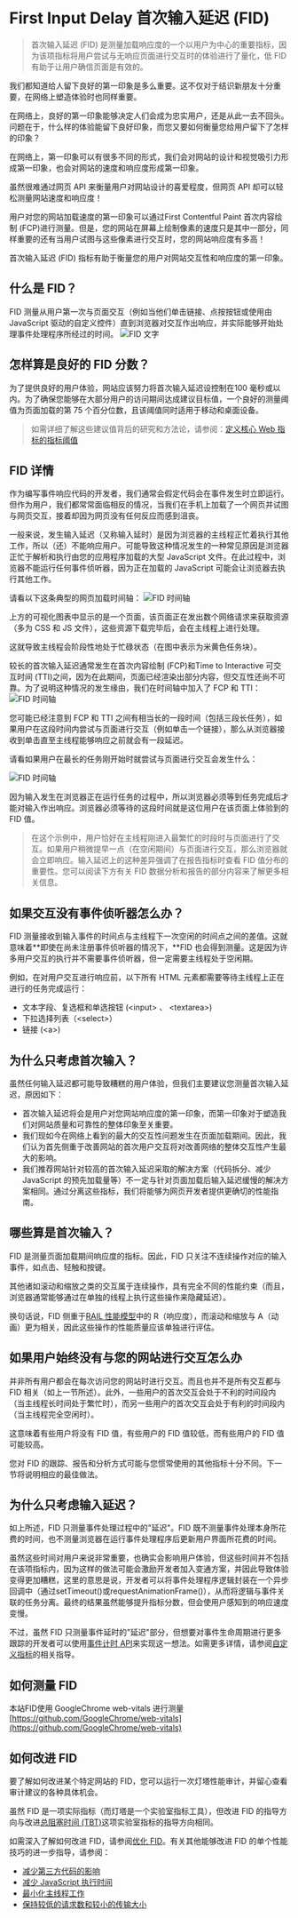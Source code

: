 # First Input Delay 首次输入延迟 (FID)
> 首次输入延迟 (FID) 是测量加载响应度的一个以用户为中心的重要指标，因为该项指标将用户尝试与无响应页面进行交互时的体验进行了量化，低 FID 有助于让用户确信页面是有效的。

我们都知道给人留下良好的第一印象是多么重要。这不仅对于结识新朋友十分重要，在网络上塑造体验时也同样重要。

在网络上，良好的第一印象能够决定人们会成为忠实用户，还是从此一去不回头。问题在于，什么样的体验能留下良好印象，而您又要如何衡量您给用户留下了怎样的印象？

在网络上，第一印象可以有很多不同的形式，我们会对网站的设计和视觉吸引力形成第一印象，也会对网站的速度和响应度形成第一印象。

虽然很难通过网页 API 来衡量用户对网站设计的喜爱程度，但网页 API 却可以轻松测量网站速度和响应度！

用户对您的网站加载速度的第一印象可以通过First Contentful Paint 首次内容绘制 (FCP)进行测量。但是，您的网站在屏幕上绘制像素的速度只是其中一部分，同样重要的还有当用户试图与这些像素进行交互时，您的网站响应度有多高！

首次输入延迟 (FID) 指标有助于衡量您的用户对网站交互性和响应度的第一印象。

## 什么是 FID？
FID 测量从用户第一次与页面交互（例如当他们单击链接、点按按钮或使用由 JavaScript 驱动的自定义控件）直到浏览器对交互作出响应，并实际能够开始处理事件处理程序所经过的时间。
![FID 文字](https://web-dev.imgix.net/image/tcFciHGuF3MxnTr1y5ue01OGLBn2/Se4TiXIdp8jtLJVScWed.svg)

## 怎样算是良好的 FID 分数？
为了提供良好的用户体验，网站应该努力将首次输入延迟设控制在100 毫秒或以内。为了确保您能够在大部分用户的访问期间达成建议目标值，一个良好的测量阈值为页面加载的第 75 个百分位数，且该阈值同时适用于移动和桌面设备。

> 如需详细了解这些建议值背后的研究和方法论，请参阅：[定义核心 Web 指标的指标阈值](https://web.dev/defining-core-web-vitals-thresholds/)

## FID 详情
作为编写事件响应代码的开发者，我们通常会假定代码会在事件发生时立即运行。但作为用户，我们都常常面临相反的情况，当我们在手机上加载了一个网页并试图与网页交互，接着却因为网页没有任何反应而感到沮丧。

一般来说，发生输入延迟（又称输入延时）是因为浏览器的主线程正忙着执行其他工作，所以（还）不能响应用户。可能导致这种情况发生的一种常见原因是浏览器正忙于解析和执行由您的应用程序加载的大型 JavaScript 文件。在此过程中，浏览器不能运行任何事件侦听器，因为正在加载的 JavaScript 可能会让浏览器去执行其他工作。

请看以下这条典型的网页加载时间轴：
![FID 时间轴](https://web-dev.imgix.net/image/admin/9tm3f6pwlHMqNKuFvaP0.svg)

上方的可视化图表中显示的是一个页面，该页面正在发出数个网络请求来获取资源（多为 CSS 和 JS 文件），这些资源下载完毕后，会在主线程上进行处理。

这就导致主线程会阶段性地处于忙碌状态（在图中表示为米黄色任务块）。

较长的首次输入延迟通常发生在首次内容绘制 (FCP)和Time to Interactive 可交互时间 (TTI)之间，因为在此期间，页面已经渲染出部分内容，但交互性还尚不可靠。为了说明这种情况的发生缘由，我们在时间轴中加入了 FCP 和 TTI：
![FID 时间轴](https://web-dev.imgix.net/image/admin/24Y3T5sWNuZD9fKhkuER.svg)

您可能已经注意到 FCP 和 TTI 之间有相当长的一段时间（包括三段长任务），如果用户在这段时间内尝试与页面进行交互（例如单击一个链接），那么从浏览器接收到单击直至主线程能够响应之前就会有一段延迟。

请看如果用户在最长的任务刚开始时就尝试与页面进行交互会发生什么：

![FID 时间轴](https://web-dev.imgix.net/image/admin/krOoeuQ4TWCbt9t6v5Wf.svg)

因为输入发生在浏览器正在运行任务的过程中，所以浏览器必须等到任务完成后才能对输入作出响应。浏览器必须等待的这段时间就是这位用户在该页面上体验到的 FID 值。

> 在这个示例中，用户恰好在主线程刚进入最繁忙的时段时与页面进行了交互。如果用户稍微提早一点（在空闲期间）与页面进行交互，那么浏览器就会立即响应。输入延迟上的这种差异强调了在报告指标时查看 FID 值分布的重要性。您可以阅读下方有关 FID 数据分析和报告的部分内容来了解更多相关信息。

## 如果交互没有事件侦听器怎么办？
FID 测量接收到输入事件的时间点与主线程下一次空闲的时间点之间的差值。这就意味着**即使在尚未注册事件侦听器的情况下，**FID 也会得到测量。这是因为许多用户交互的执行并不需要事件侦听器，但一定需要主线程处于空闲期。

例如，在对用户交互进行响应前，以下所有 HTML 元素都需要等待主线程上正在进行的任务完成运行：
* 文本字段、复选框和单选按钮 (\<input> 、 \<textarea>)
* 下拉选择列表（\<select>）
* 链接 (\<a>)

## 为什么只考虑首次输入？
虽然任何输入延迟都可能导致糟糕的用户体验，但我们主要建议您测量首次输入延迟，原因如下：
* 首次输入延迟将会是用户对您网站响应度的第一印象，而第一印象对于塑造我们对网站质量和可靠性的整体印象至关重要。
* 我们现如今在网络上看到的最大的交互性问题发生在页面加载期间。因此，我们认为首先侧重于改善网站的首次用户交互将对改善网络的整体交互性产生最大的影响。
* 我们推荐网站针对较高的首次输入延迟采取的解决方案（代码拆分、减少 JavaScript 的预先加载量等）不一定与针对页面加载后输入延迟缓慢的解决方案相同。通过分离这些指标，我们将能够为网页开发者提供更确切的性能指南。
  
## 哪些算是首次输入？
FID 是测量页面加载期间响应度的指标。因此，FID 只关注不连续操作对应的输入事件，如点击、轻触和按键。

其他诸如滚动和缩放之类的交互属于连续操作，具有完全不同的性能约束（而且，浏览器通常能够通过在单独的线程上执行这些操作来隐藏延迟）。

换句话说，FID 侧重于[RAIL 性能模型](https://web.dev/rail/)中的 R（响应度），而滚动和缩放与 A（动画）更为相关，因此这些操作的性能质量应该单独进行评估。

## 如果用户始终没有与您的网站进行交互怎么办
并非所有用户都会在每次访问您的网站时进行交互。而且也并不是所有交互都与 FID 相关（如上一节所述）。此外，一些用户的首次交互会处于不利的时间段内（当主线程长时间处于繁忙时），而另一些用户的首次交互会处于有利的时间段内（当主线程完全空闲时）。

这意味着有些用户将没有 FID 值，有些用户的 FID 值较低，而有些用户的 FID 值可能较高。

您对 FID 的跟踪、报告和分析方式可能与您惯常使用的其他指标十分不同。下一节将说明相应的最佳做法。

## 为什么只考虑输入延迟？
如上所述，FID 只测量事件处理过程中的"延迟"。FID 既不测量事件处理本身所花费的时间，也不测量浏览器在运行事件处理程序后更新用户界面所花费的时间。

虽然这些时间对用户来说非常重要，也确实会影响用户体验，但这些时间并不包括在该项指标内，因为这样的做法可能会激励开发者加入变通方案，并因此导致体验变得更加糟糕，这里的意思是说，开发者可以将事件处理程序逻辑封装在一个异步回调中（通过setTimeout()或requestAnimationFrame()），从而将逻辑与事件关联的任务分离。最终的结果虽然能够提升指标分数，但会使用户感知到的响应速度变慢。

不过，虽然 FID 只测量事件延时的"延迟"部分，但想要对事件生命周期进行更多跟踪的开发者可以使用[事件计时 API](https://w3c.github.io/event-timing/)来实现这一想法。如需更多详情，请参阅[自定义指标](https://web.dev/custom-metrics/#event-timing-api)的相关指导。

## 如何测量 FID

本站FID使用 GoogleChrome web-vitals 进行测量 [https://github.com/GoogleChrome/web-vitals](https://github.com/GoogleChrome/web-vitals)

## 如何改进 FID
要了解如何改进某个特定网站的 FID，您可以运行一次灯塔性能审计，并留心查看审计建议的各种具体机会。

虽然 FID 是一项实际指标（而灯塔是一个实验室指标工具），但改进 FID 的指导方向与改进[总阻塞时间 (TBT)](https://web.dev/tbt/)这项实验室指标的指导方向相同。

如需深入了解如何改进 FID，请参阅[优化 FID](https://web.dev/optimize-fid/)。有关其他能够改进 FID 的单个性能技巧的进一步指导，请参阅：
* [减少第三方代码的影响](https://developer.chrome.com/docs/lighthouse/performance/third-party-summary/)
* [减少 JavaScript 执行时间](https://developer.chrome.com/docs/lighthouse/performance/bootup-time/)
* [最小化主线程工作](https://developer.chrome.com/docs/lighthouse/performance/mainthread-work-breakdown/)
* [保持较低的请求数和较小的传输大小](https://developer.chrome.com/docs/lighthouse/performance/resource-summary/)